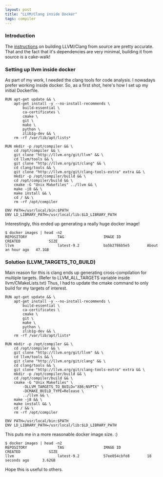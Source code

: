 ```yaml
---
layout: post
title: "LLVM/Clang inside Docker"
tags: compiler
---
```


### Introduction
The [instructions](https://clang.llvm.org/get_started.html) on building LLVM/Clang
from source are pretty accurate. That and the fact that it's dependencies are very
minimal, building it from source is a cake-walk!

### Setting up llvm inside docker
As part of my work, I needed the clang tools for code analysis. I nowadays prefer
working inside docker. So, as a first shot, here's how I set up my initial
Dockerfile.

```
RUN apt-get update && \
    apt-get install -y --no-install-recommends \
        build-essential \
        ca-certificates \
        cmake \
        git \
        make \
        python \
        zlib1g-dev && \
    rm -rf /var/lib/apt/lists*

RUN mkdir -p /opt/compiler && \
    cd /opt/compiler && \
    git clone "http://llvm.org/git/llvm" && \
    cd llvm/tools && \
    git clone "http://llvm.org/git/clang" && \
    cd clang/tools && \
    git clone "http://llvm.org/git/clang-tools-extra" extra && \
    mkdir -p /opt/compiler/build && \
    cd /opt/compiler/build && \
    cmake -G "Unix Makefiles" ../llvm && \
    make -j8 && \
    make install && \
    cd / && \
    rm -rf /opt/compiler

ENV PATH=/usr/local/bin:$PATH
ENV LD_LIBRARY_PATH=/usr/local/lib:$LD_LIBRARY_PATH
```

Interestingly, this ended up generating a really huge docker image!
```
$ docker images | head -n2
REPOSITORY              TAG                  IMAGE ID            CREATED             SIZE
llvm                    latest-9.2           ba5b2786b5e5        About an hour ago   47.1GB
```

### Solution (LLVM_TARGETS_TO_BUILD)
Main reason for this is clang ends up generating cross-compilation for multiple
targets. (Refer to LLVM_ALL_TARGETS variable inside llvm/CMakeLists.txt) Thus, I
had to update the cmake command to only build for my targets of interest.

```
RUN apt-get update && \
    apt-get install -y --no-install-recommends \
        build-essential \
        ca-certificates \
        cmake \
        git \
        make \
        python \
        zlib1g-dev && \
    rm -rf /var/lib/apt/lists*

RUN mkdir -p /opt/compiler && \
    cd /opt/compiler && \
    git clone "http://llvm.org/git/llvm" && \
    cd llvm/tools && \
    git clone "http://llvm.org/git/clang" && \
    cd clang/tools && \
    git clone "http://llvm.org/git/clang-tools-extra" extra && \
    mkdir -p /opt/compiler/build && \
    cd /opt/compiler/build && \
    cmake -G "Unix Makefiles" \
        -DLLVM_TARGETS_TO_BUILD="X86;NVPTX" \
        -DCMAKE_BUILD_TYPE=Release \
        ../llvm && \
    make -j8 && \
    make install && \
    cd / && \
    rm -rf /opt/compiler

ENV PATH=/usr/local/bin:$PATH
ENV LD_LIBRARY_PATH=/usr/local/lib:$LD_LIBRARY_PATH
```

This puts me in a more reasonable docker image size. :)
```
$ docker images | head -n2
REPOSITORY              TAG                  IMAGE ID            CREATED             SIZE
llvm                    latest-9.2           57ee054cbfe8        18 seconds ago      3.62GB
```

Hope this is useful to others.
